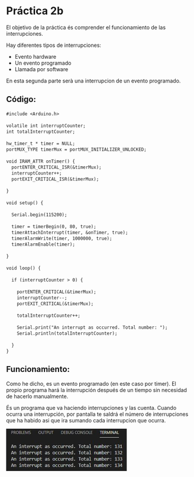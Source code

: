 # Práctica 2b

El objetivo de la práctica és comprender el funcionamiento de las interrupciones.

Hay diferentes tipos de interrupciones:

* Evento hardware
* Un evento programado
* Llamada por software

En esta segunda parte serà una interrupcion de un evento programado.


## Código:

```
#include <Arduino.h>
 
volatile int interruptCounter;
int totalInterruptCounter;
 
hw_timer_t * timer = NULL;
portMUX_TYPE timerMux = portMUX_INITIALIZER_UNLOCKED;
 
void IRAM_ATTR onTimer() {
  portENTER_CRITICAL_ISR(&timerMux);
  interruptCounter++;
  portEXIT_CRITICAL_ISR(&timerMux);
 
}
 
void setup() {
 
  Serial.begin(115200);
 
  timer = timerBegin(0, 80, true);
  timerAttachInterrupt(timer, &onTimer, true);
  timerAlarmWrite(timer, 1000000, true);
  timerAlarmEnable(timer);
 
}
 
void loop() {
 
  if (interruptCounter > 0) {
 
    portENTER_CRITICAL(&timerMux);
    interruptCounter--;
    portEXIT_CRITICAL(&timerMux);
 
    totalInterruptCounter++;
 
    Serial.print("An interrupt as occurred. Total number: ");
    Serial.println(totalInterruptCounter);
 
  }
}

```

## Funcionamiento:

Como he dicho, es un evento programado (en este caso por timer). El propio programa hará la interrupción después de un tiempo sin necesidad de hacerlo manualmente.

És un programa que va haciendo interrupciones y las cuenta. Cuando ocurra una interrupción, por pantalla te saldrá el número de interrupciones que ha habido asi que ira sumando cada interrupcion que ocurra.

![Prac_2b_terminal](Prac_2b_terminal.PNG)
